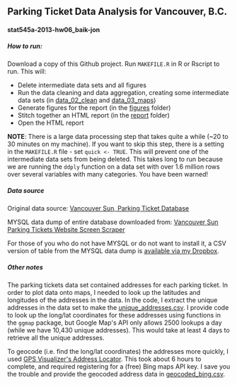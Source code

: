 ## Parking Ticket Data Analysis for Vancouver, B.C.

#### stat545a-2013-hw06_baik-jon


##### How to run:

Download a copy of this Github project.
Run `MAKEFILE.R` in R or Rscript to run. This will:
 * Delete intermediate data sets and all figures
 * Run the data cleaning and data aggregation, creating some intermediate data sets (in [data_02_clean](data_02_clean/) and [data_03_maps](data_03_maps))
 * Generate figures for the report (in the [figures](figures/) folder)
 * Stitch together an HTML report (in the [report](report/) folder)
 * Open the HTML report

**NOTE**: There is a large data processing step that takes quite a while (~20 to 30 minutes on my machine). 
If you want to skip this step, there is a setting in the `MAKEFILE.R` file - set `quick <- TRUE`. 
This will prevent one of the intermediate data sets from being deleted. This takes long to run because we 
are running the `ddply` function on a data set with over 1.6 million rows over several variables with many categories. You have been warned!

##### Data source

Original data source: [Vancouver Sun, Parking Ticket Database](http://www.vancouversun.com/parking/basic-search.html)

MYSQL data dump of entire database downloaded from: [Vancouver Sun Parking Tickets Website Screen Scraper](http://www.davidgrant.ca/vancouver_sun_parking_tickets_website_screen_scraper)

For those of you who do not have MYSQL or do not want to install it, a CSV version of table from the MYSQL data dump is [available via my Dropbox](https://dl.dropboxusercontent.com/u/14072013/stat545a-hw06_largeFiles/parkingtickets.csv).

##### Other notes

The parking tickets data set contained addresses for each parking ticket. In order to plot data onto maps,
I needed to look up the latitudes and longitudes of the addresses in the data. In the code, I extract the
unique addresses in the data set to make the [unique_addresses.csv](data_03_maps/unique_addresses.csv).
I provide code to look up the long/lat coordinates for these addresses using functions in the `ggmap` package,
but Google Map's API only allows 2500 lookups a day (while we have 10,430 unique addresses). This would take at 
least 4 days to retrieve all the unique addresses.

To geocode (i.e. find the long/lat coordinates) the addresses more quickly, I used 
[GPS Visualizer's Address Locator](http://www.gpsvisualizer.com/geocoder/).
This took about 6 hours to complete, and required registering for a (free) Bing maps API key.
I save you the trouble and provide the geocoded address data in [geocoded_bing.csv](data_03_maps/geocoded_bing.csv).
